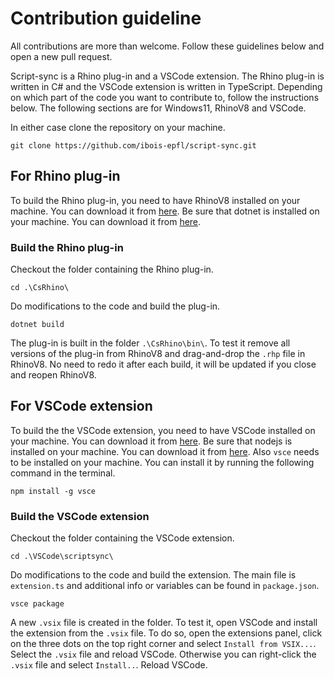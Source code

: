 # Contribution guideline
All contributions are more than welcome. Follow these guidelines below and open a new pull request.

Script-sync is a Rhino plug-in and a VSCode extension. The Rhino plug-in is written in C# and the VSCode extension is written in TypeScript.
Depending on which part of the code you want to contribute to, follow the instructions below. The following sections are for Windows11, RhinoV8 and VSCode.

In either case clone the repository on your machine.

```terminal
git clone https://github.com/ibois-epfl/script-sync.git
```

## For Rhino plug-in
To build the Rhino plug-in, you need to have RhinoV8 installed on your machine. You can download it from [here](https://www.rhino3d.com/download/rhino-for-windows/8/latest).
Be sure that dotnet is installed on your machine. You can download it from [here](https://dotnet.microsoft.com/download/dotnet/5.0).

### Build the Rhino plug-in
Checkout the folder containing the Rhino plug-in.
```terminal
cd .\CsRhino\
```
Do modifications to the code and build the plug-in.
```terminal
dotnet build
```
The plug-in is built in the folder `.\CsRhino\bin\`.
To test it remove all versions of the plug-in from RhinoV8 and drag-and-drop the `.rhp` file in RhinoV8. No need to redo it after each build, it will be updated if you close and reopen RhinoV8.

## For VSCode extension
To build the the VSCode extension, you need to have VSCode installed on your machine. You can download it from [here](https://code.visualstudio.com/download).
Be sure that nodejs is installed on your machine. You can download it from [here](https://nodejs.org/en/download/).
Also `vsce` needs to be installed on your machine. You can install it by running the following command in the terminal.
```terminal
npm install -g vsce
```

### Build the VSCode extension
Checkout the folder containing the VSCode extension.
```terminal
cd .\VSCode\scriptsync\
```
Do modifications to the code and build the extension. The main file is `extension.ts` and additional info or variables can be found in `package.json`.
```terminal
vsce package
```
A new `.vsix` file is created in the folder. To test it, open VSCode and install the extension from the `.vsix` file. To do so, open the extensions panel, click on the three dots on the top right corner and select `Install from VSIX...`. Select the `.vsix` file and reload VSCode. Otherwise you can right-click the `.vsix` file and select `Install..`. Reload VSCode.